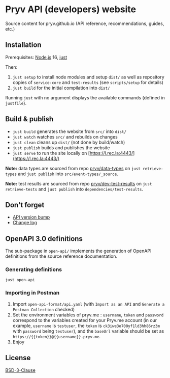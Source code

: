 # Pryv API (developers) website

Source content for pryv.github.io (API reference, recommendations, guides, etc.)


## Installation

Prerequisites: [Node.js](https://nodejs.org/en/download/) 16, [just](https://github.com/casey/just#installation)

Then:
1. `just setup` to install node modules and setup `dist/` as well as repository copies of `service-core` and `test-results` (see `scripts/setup` for details)
2. `just build` for the initial compilation into `dist/`

Running `just` with no argument displays the available commands (defined in `justfile`).


## Build & publish

- `just build` generates the website from `src/` into `dist/`
- `just watch` watches `src/` and rebuilds on changes
- `just clean` cleans up `dist/` (not done by build/watch)
- `just publish` builds and publishes the website
- `just serve` to run the site locally on [https://l.rec.la:4443/](https://l.rec.la:4443/)

**Note:** data types are sourced from repo [pryv/data-types](https://github.com/pryv/data-types) on `just retrieve-types` and `just publish` into `src/event-types/_source`.

**Note:** test results are sourced from repo [pryv/dev-test-results](https://github.com/pryv/dev-test-results) on `just retrieve-tests` and `just publish` into `dependencies/test-results`.


## Don't forget

- [API version bump](/src/_reference/index.js#L11)
- [Change log](/src/change-log.md)


## OpenAPI 3.0 definitions

The sub-package in `open-api/` implements the generation of OpenAPI definitions from the source reference documentation.

### Generating definitions

```
just open-api
```

### Importing in Postman

1. Import `open-api-format/api.yaml` (with `Import as an API` and `Generate a Postman Collection` checked)
2. Set the environment variables of pryv.me : `username`, `token` and `password` correspond to the variables created for your Pryv.me account (in our example, `username` is `testuser`, the `token` is `ck3iwe3o700yf1ld3hh86rz3m` with `password` being `testuser`), and the `baseUrl` variable should be set as `https://{{token}}@{{username}}.pryv.me`.
3. Enjoy


## License

[BSD-3-Clause](https://github.com/pryv/dev-site/blob/master/LICENSE)

